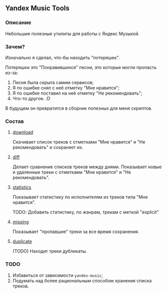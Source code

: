 ## Yandex Music Tools

### Описание

Небольшие полезные утилиты для работы с Яндекс Музыкой.

### Зачем?

Изначально я сделал, что-бы находить "потеряшек".

Потеряшки это "Понравившихся" песни, это которые могли пропасть из-за:

1. Песня была скрыта самим сервисов;
2. Я по ошибке снял с неё отметку "Мне нравится";
3. Я по ошибке поставил на неё отметку "Не рекомендовать";
4. Что-то другое. :D

В будущем он превратится в сборник полезных для меня скриптов.

### Состав

1. [download](download.py)

   Скачивает список треков с отметками "Мне нравится" и "Не рекомендовать" и сохраняет их.

2. [diff](diff.py)

   Делает сравнение списков треков между днями. Показывает новые и удаленные треки с отметками "Мне нравится" и
   "Не рекомендовать".

3. [statistics](statistics.py)

   Показывает статистику по исполнителям из треков типа "Мне нравится".

   TODO: Добавить статистику, по жанрам, трекам с меткой "explicit"

4. [missing](missing.py)

   Показывает "пропавшие" треки за все время сохранения.

5. [duplicate]()

   (TODO) Находит треки дубликаты.

### TODO

1. Избавиться от зависимости `yandex-music`;
2. Подумать над более рациональным способом хранения списка треков.
